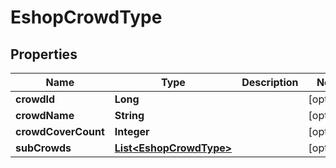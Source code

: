 

# EshopCrowdType


## Properties

Name | Type | Description | Notes
------------ | ------------- | ------------- | -------------
**crowdId** | **Long** |  |  [optional]
**crowdName** | **String** |  |  [optional]
**crowdCoverCount** | **Integer** |  |  [optional]
**subCrowds** | [**List&lt;EshopCrowdType&gt;**](EshopCrowdType.md) |  |  [optional]




